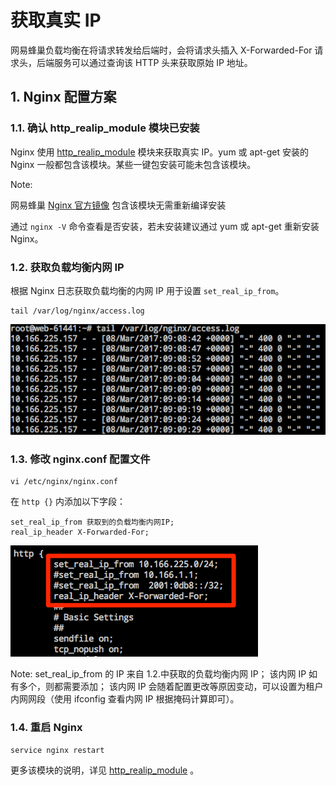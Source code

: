 # 获取真实 IP

网易蜂巢负载均衡在将请求转发给后端时，会将请求头插入 X-Forwarded-For 请求头，后端服务可以通过查询该 HTTP 头来获取原始 IP 地址。

##  1. Nginx 配置方案

### 1.1. 确认 http_realip_module 模块已安装

Nginx 使用 [http_realip_module](http://nginx.org/en/docs/http/ngx_http_realip_module.html) 模块来获取真实 IP。yum 或 apt-get 安装的 Nginx 一般都包含该模块。某些一键包安装可能未包含该模块。

<span>Note:</span><div class="alertContent">网易蜂巢 [Nginx 官方镜像](https://c.163.com/hub#/m/repository/?repoId=3181) 包含该模块无需重新编译安装</div>

通过 `nginx -V` 命令查看是否安装，若未安装建议通过 yum 或 apt-get 重新安装 Nginx。

### 1.2. 获取负载均衡内网 IP

根据 Nginx 日志获取负载均衡的内网 IP 用于设置 `set_real_ip_from`。

	tail /var/log/nginx/access.log

![](../image/运维指南-获取真实IP-负载均衡内网IP.png)

### 1.3. 修改 nginx.conf 配置文件

	vi /etc/nginx/nginx.conf
	
在 `http {}` 内添加以下字段：

	set_real_ip_from 获取到的负载均衡内网IP;
	real_ip_header X-Forwarded-For;

![](../image/运维指南-获取真实IP-修改配置文件.png)

<span>Note:</span>
set_real_ip_from 的 IP 来自 1.2.中获取的负载均衡内网 IP；
该内网 IP 如有多个，则都需要添加；
该内网 IP 会随着配置更改等原因变动，可以设置为租户内网网段（使用 ifconfig 查看内网 IP 根据掩码计算即可）。

### 1.4. 重启 Nginx

	service nginx restart	

更多该模块的说明，详见 [http_realip_module](http://nginx.org/en/docs/http/ngx_http_realip_module.html) 。






